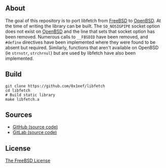 ## About

The goal of this repository is to port libfetch from
[FreeBSD](https://freebsd.org)
to
[OpenBSD](https://openbsd.org).
At the time of writing the library can be built. The `SO_NOSIGPIPE`
socket option does not exist on
[OpenBSD](https://openbsd.org)
and the line that sets that socket option has been removed. Numerous
calls to `__FBSDID` have been removed, and `#define` directives
have been implemented where they were found to be absent but required.
Similarly, functions that aren't available on OpenBSD (ie `strnstr`,
`strchrnul`) but are used by libfetch have also been implemented.

## Build

    git clone https://github.com/0x1eef/libfetch
    cd libfetch
    # Build static library
    make libfetch.a

## Sources

* [GitHub (source code)](https://github.com/0x1eef/libfetch)
* [GitLab (source code)](https://gitlab.com/0x1eef/libfetch)

## License

[The FreeBSD License](https://www.freebsd.org/copyright/freebsd-license/)






